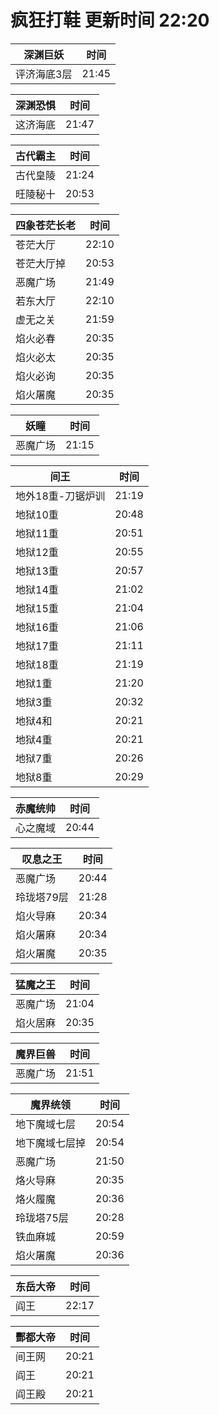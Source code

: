 # 疯狂打鞋 更新时间 22:20

| 深渊巨妖   | 时间    |
|--------|-------|
| 评济海底3层 | 21:45 |

| 深渊恐惧   | 时间    |
|--------|-------|
| 这济海底 | 21:47 |

| 古代霸主   | 时间    |
|--------|-------|
| 古代皇陵 | 21:24 |
| 旺陵秘十 | 20:53 |

| 四象苍茫长老   | 时间    |
|--------|-------|
| 苍茫大厅 | 22:10 |
| 苍茫大厅掉 | 20:53 |
| 恶魔广场 | 21:49 |
| 若东大厅 | 22:10 |
| 虚无之关 | 21:59 |
| 焰火必春 | 20:35 |
| 焰火必太 | 20:35 |
| 焰火必询 | 20:35 |
| 焰火屠魔 | 20:35 |

| 妖瞳   | 时间    |
|--------|-------|
| 恶魔广场 | 21:15 |

| 间王   | 时间    |
|--------|-------|
| 地外18重-刀锯炉训 | 21:19 |
| 地狱10重 | 20:48 |
| 地狱11重 | 20:51 |
| 地狱12重 | 20:55 |
| 地狱13重 | 20:57 |
| 地狱14重 | 21:02 |
| 地狱15重 | 21:04 |
| 地狱16重 | 21:06 |
| 地狱17重 | 21:11 |
| 地狱18重 | 21:19 |
| 地狱1重 | 21:20 |
| 地狱3重 | 20:32 |
| 地狱4和 | 20:21 |
| 地狱4重 | 20:21 |
| 地狱7重 | 20:26 |
| 地狱8重 | 20:29 |

| 赤魔统帅   | 时间    |
|--------|-------|
| 心之魔域 | 20:44 |

| 叹息之王   | 时间    |
|--------|-------|
| 恶魔广场 | 20:44 |
| 玲珑塔79层 | 21:28 |
| 焰火导麻 | 20:34 |
| 焰火屠麻 | 20:34 |
| 焰火屠魔 | 20:35 |

| 猛魔之王   | 时间    |
|--------|-------|
| 恶魔广场 | 21:04 |
| 焰火居麻 | 20:35 |

| 魔界巨兽   | 时间    |
|--------|-------|
| 恶魔广场 | 21:51 |

| 魔界统领   | 时间    |
|--------|-------|
| 地下魔域七层 | 20:54 |
| 地下魔域七层掉 | 20:54 |
| 恶魔广场 | 21:50 |
| 烙火导麻 | 20:35 |
| 烙火履魔 | 20:36 |
| 玲珑塔75层 | 20:28 |
| 铁血麻城 | 20:59 |
| 焰火屠魔 | 20:36 |

| 东岳大帝   | 时间    |
|--------|-------|
| 阎王 | 22:17 |

| 酆都大帝   | 时间    |
|--------|-------|
| 间王网 | 20:21 |
| 阎王 | 20:21 |
| 阎王殿 | 20:21 |